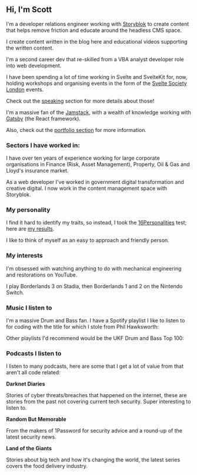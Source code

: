 <script>
  import { Deezer, Spotify } from 'sveltekit-embed'
  import {
    DateDistance, 
    DateUpdated, 
    Small, 
  } from '$lib/components'
</script>

## Hi, I'm Scott

I'm a developer relations engineer working with [Storyblok] to create
content that helps remove friction and educate around the headless CMS
space.

I create content written in the blog here and educational videos
supporting the written content.

I'm a second career dev that re-skilled from a VBA analyst developer
role into web development.

I have been spending a lot of time working in Svelte and SvelteKit
for, <DateDistance date='2021-04-06' /> now, holding workshops and
organising events in the form of the [Svelte Society London] events.

Check out the [speaking] section for more details about those!

I'm a massive fan of the [Jamstack], with a wealth of knowledge
working with [Gatsby] (the React framework).

Also, check out the [portfolio section] for more information.

### Sectors I have worked in:

I have over ten years of experience working for large corporate
organisations in Finance (Risk, Asset Management), Property, Oil & Gas
and Lloyd's insurance market.

As a web developer I've worked in government digital transformation
and creative digital. I now work in the content management space with
Storyblok.

### My personality

I find it hard to identify my traits, so instead, I took the
[16Personalities] test; here are [my results].

I like to think of myself as an easy to approach and friendly person.

### My interests

I'm obsessed with watching anything to do with mechanical engineering
and restorations on YouTube.

I play Borderlands 3 on Stadia, then Borderlands 1 and 2 on the
Nintendo Switch.

### Music I listen to

I'm a massive Drum and Bass fan. I have a Spotify playlist I like to
listen to for coding with the title for which I stole from Phil
Hawksworth:

<Spotify
  spotifyLink="playlist/75OcGUSaOXVnOLsFRA9taT?si=0ef1521713074cf9"
  width="100%"
/>

Other playlists I'd recommend would be the UKF Drum and Bass Top 100:

<!-- cSpell:ignore 0Zarq4BVkFkZOWkmqsfrjA -->

<Spotify
  spotifyLink="playlist/0Zarq4BVkFkZOWkmqsfrjA?si=00e42e2f62174e17"
  width="100%"
/>

### Podcasts I listen to

I listen to many podcasts, here are some that I get a lot of value
from that aren't all code related:

**Darknet Diaries**

Stories of cyber threats/breaches that happened on the internet, these
are stories from the past not covering current tech security. Super
interesting to listen to.

<Deezer
  frameSrc="show/496882"
/>

**Random But Memorable**

From the makers of 1Password for security advice and a round-up of the
latest security news.

<Deezer
  frameSrc="show/401552"
/>

**Land of the Giants**

Stories about big tech and how it's changing the world, the latest
series covers the food delivery industry.

<Deezer
  frameSrc="show/679992"
/>

<!-- Links -->

[storyblok]: https://www.storyblok.com/
[vba]: https://en.wikipedia.org/wiki/Visual_Basic_for_Applications
[now]: https://zeit.co/now
[gatsby]: https://www.gatsbyjs.com/
[16personalities]: https://www.16personalities.com/
[my results]: https://www.16personalities.com/profiles/ba01a67248b68
[jamstack]: https://jamstack.org/
[portfolio section]: /portfolio
[speaking]: /speaking
[svelte society london]:
  https://beta.guild.host/svelte-society-london/events
